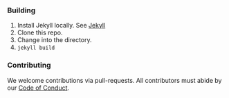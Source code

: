 ### Building

1. Install Jekyll locally. See [Jekyll](http://jekyllrb.com)
2. Clone this repo.
3. Change into the directory.
4. `jekyll build`


### Contributing

We welcome contributions via pull-requests. All contributors must abide by our [Code of Conduct](http://queer-code.org/coc.html).
